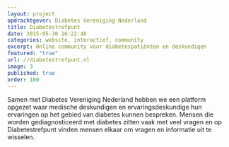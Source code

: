 ```yaml
---
layout: project
opdrachtgever: Diabetes Vereniging Nederland
title: Diabetestrefpunt
date: 2015-05-30 16:22:48
categories: website, interactief, community
excerpt: Online community voor diabetespatiënten en deskundigen
featured: "true"
url: //diabetestrefpunt.nl
image: 3
published: true
order: 100
---
```


Samen met Diabetes Vereniging Nederland hebben we een platform opgezet waar medische deskundigen en ervaringsdeskundige hun ervaringen op het gebied van diabetes kunnen bespreken. Mensen die worden gediagnosticeerd met diabetes zitten vaak met veel vragen en op Diabetestrefpunt vinden mensen elkaar om vragen en informatie uit te wisselen.
